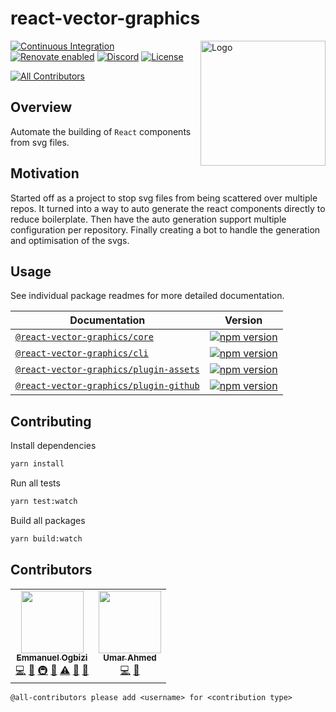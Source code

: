 # react-vector-graphics

<span><img align="right" width="200" height="200" src="./assets/logo.svg" alt="Logo"></span>

[![Continuous Integration](https://github.com/tophat/react-vector-graphics/actions/workflows/pull-request.yml/badge.svg)](https://github.com/tophat/react-vector-graphics/actions/workflows/pull-request.yml)
[![Renovate enabled](https://img.shields.io/badge/renovate-enabled-brightgreen.svg)](https://renovatebot.com/)
[![Discord](https://img.shields.io/discord/809577721751142410)](https://discord.gg/YhK3GFcZrk)
[![License](https://img.shields.io/badge/License-Apache%202.0-blue.svg)](https://opensource.org/licenses/Apache-2.0)

<!-- ALL-CONTRIBUTORS-BADGE:START - Do not remove or modify this section -->
[![All Contributors](https://img.shields.io/badge/all_contributors-2-orange.svg?style=flat-square)](#contributors-)
<!-- ALL-CONTRIBUTORS-BADGE:END -->

## Overview

Automate the building of `React` components from svg files.

## Motivation

Started off as a project to stop svg files from being scattered over multiple repos. It turned into a way to auto generate the react components directly to reduce boilerplate. Then have the auto generation support multiple configuration per repository. Finally creating a bot to handle the generation and optimisation of the svgs.

## Usage

See individual package readmes for more detailed documentation.

| Documentation                                                                | Version                                                                                                                                                     |
| ---------------------------------------------------------------------------- | ----------------------------------------------------------------------------------------------------------------------------------------------------------- |
| [`@react-vector-graphics/core`](./packages/core/README.md)                   | [![npm version](https://img.shields.io/npm/v/@react-vector-graphics/core.svg)](https://www.npmjs.com/package/@react-vector-graphics/core)                   |
| [`@react-vector-graphics/cli`](./packages/cli/README.md)                     | [![npm version](https://img.shields.io/npm/v/@react-vector-graphics/cli.svg)](https://www.npmjs.com/package/@react-vector-graphics/cli)                     |
| [`@react-vector-graphics/plugin-assets`](./packages/plugin-assets/README.md) | [![npm version](https://img.shields.io/npm/v/@react-vector-graphics/plugin-assets.svg)](https://www.npmjs.com/package/@react-vector-graphics/plugin-assets) |
| [`@react-vector-graphics/plugin-github`](./packages/plugin-github/README.md) | [![npm version](https://img.shields.io/npm/v/@react-vector-graphics/plugin-github.svg)](https://www.npmjs.com/package/@react-vector-graphics/plugin-github) |

## Contributing

Install dependencies

```sh
yarn install
```

Run all tests

```sh
yarn test:watch
```

Build all packages

```sh
yarn build:watch
```

## Contributors

<!-- ALL-CONTRIBUTORS-LIST:START - Do not remove or modify this section -->
<!-- prettier-ignore-start -->
<!-- markdownlint-disable -->
<table>
  <tr>
    <td align="center"><a href="http://emmanuel.ogbizi.com"><img src="https://avatars0.githubusercontent.com/u/2528959?v=4" width="100px;" alt=""/><br /><sub><b>Emmanuel Ogbizi</b></sub></a><br /><a href="https://github.com/tophat/react-vector-graphics/commits?author=iamogbz" title="Code">💻</a> <a href="#ideas-iamogbz" title="Ideas, Planning, & Feedback">🤔</a> <a href="#infra-iamogbz" title="Infrastructure (Hosting, Build-Tools, etc)">🚇</a> <a href="#maintenance-iamogbz" title="Maintenance">🚧</a> <a href="https://github.com/tophat/react-vector-graphics/commits?author=iamogbz" title="Tests">⚠️</a> <a href="#design-iamogbz" title="Design">🎨</a> <a href="https://github.com/tophat/react-vector-graphics/commits?author=iamogbz" title="Documentation">📖</a></td>
    <td align="center"><a href="https://github.com/umar-ahmed"><img src="https://avatars1.githubusercontent.com/u/8302959?v=4" width="100px;" alt=""/><br /><sub><b>Umar Ahmed</b></sub></a><br /><a href="https://github.com/tophat/react-vector-graphics/commits?author=umar-ahmed" title="Code">💻</a> <a href="#ideas-umar-ahmed" title="Ideas, Planning, & Feedback">🤔</a></td>
  </tr>
</table>

<!-- markdownlint-enable -->
<!-- prettier-ignore-end -->

<!-- ALL-CONTRIBUTORS-LIST:END -->

```txt
@all-contributors please add <username> for <contribution type>
```
